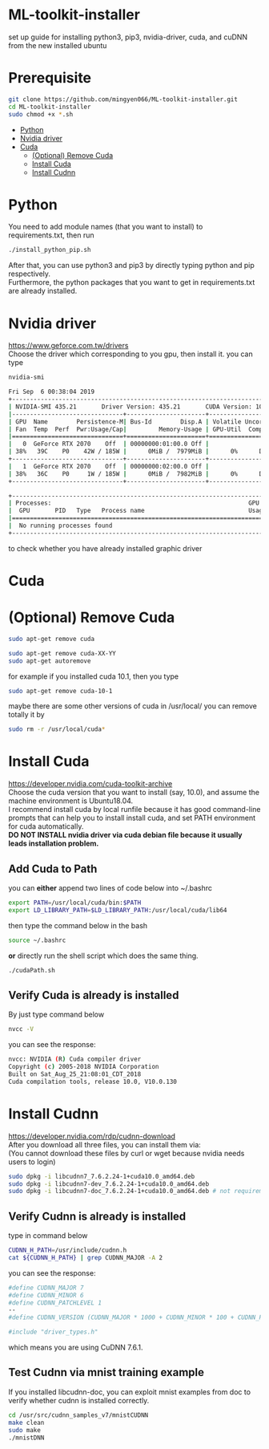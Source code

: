 # ML-toolkit-installer
set up guide for installing python3, pip3, nvidia-driver, cuda, and cuDNN from the new installed ubuntu

# Prerequisite
```bash
git clone https://github.com/mingyen066/ML-toolkit-installer.git
cd ML-toolkit-installer
sudo chmod +x *.sh
```
* [Python](#Python) 
* [Nvidia driver](#Nvidia-driver) 
* [Cuda](#Cuda)
    * [(Optional) Remove Cuda](#(Optional)-Remove-Cuda)
    * [Install Cuda](#Install-Cuda)
    * [Install Cudnn](#Install-Cudnn)

# Python 
You need to add module names (that you want to install) to requirements.txt, then run 
```bash
./install_python_pip.sh
```
After that, you can use python3 and pip3 by directly typing python and pip respectively. \
Furthermore, the python packages that you want to get in requirements.txt are already installed.


# Nvidia driver
https://www.geforce.com.tw/drivers \
Choose the driver which corresponding to you gpu, then install it.
you can type
```bash
nvidia-smi
```
```bash
Fri Sep  6 00:38:04 2019
+-----------------------------------------------------------------------------+
| NVIDIA-SMI 435.21       Driver Version: 435.21       CUDA Version: 10.1     |
|-------------------------------+----------------------+----------------------+
| GPU  Name        Persistence-M| Bus-Id        Disp.A | Volatile Uncorr. ECC |
| Fan  Temp  Perf  Pwr:Usage/Cap|         Memory-Usage | GPU-Util  Compute M. |
|===============================+======================+======================|
|   0  GeForce RTX 2070    Off  | 00000000:01:00.0 Off |                  N/A |
| 38%   39C    P0    42W / 185W |      0MiB /  7979MiB |      0%      Default |
+-------------------------------+----------------------+----------------------+
|   1  GeForce RTX 2070    Off  | 00000000:02:00.0 Off |                  N/A |
| 38%   36C    P0     1W / 185W |      0MiB /  7982MiB |      0%      Default |
+-------------------------------+----------------------+----------------------+

+-----------------------------------------------------------------------------+
| Processes:                                                       GPU Memory |
|  GPU       PID   Type   Process name                             Usage      |
|=============================================================================|
|  No running processes found                                                 |
+-----------------------------------------------------------------------------+
```
to check whether you have already installed graphic driver
# Cuda 
# (Optional) Remove Cuda
```bash
sudo apt-get remove cuda
```
```bash
sudo apt-get remove cuda-XX-YY
sudo apt-get autoremove
```
for example if you installed cuda 10.1, then you type
```bash
sudo apt-get remove cuda-10-1
```
maybe there are some other versions of cuda in /usr/local/
you can remove totally it by
```bash
sudo rm -r /usr/local/cuda*
```
# Install Cuda 
https://developer.nvidia.com/cuda-toolkit-archive \
Choose the cuda version that you want to install (say, 10.0), and assume the machine environment is Ubuntu18.04.\
I recommend install cuda by local runfile because it has good command-line prompts that can help you to install install cuda, and set PATH environment for cuda automatically. \
**DO NOT INSTALL nvidia driver via cuda debian file because it usually leads installation problem.**


## Add Cuda to Path
you can **either** append two lines of code below into ~/.bashrc
```bash
export PATH=/usr/local/cuda/bin:$PATH
export LD_LIBRARY_PATH=$LD_LIBRARY_PATH:/usr/local/cuda/lib64
```
then type the command below in the bash
```bash
source ~/.bashrc
```
**or** directly run the shell script which does the same thing.
```bash
./cudaPath.sh
```

## Verify Cuda is already is installed 
By just type command below 
```bash
nvcc -V
```
you can see the response:
```bash
nvcc: NVIDIA (R) Cuda compiler driver
Copyright (c) 2005-2018 NVIDIA Corporation
Built on Sat_Aug_25_21:08:01_CDT_2018
Cuda compilation tools, release 10.0, V10.0.130
```

# Install Cudnn
https://developer.nvidia.com/rdp/cudnn-download \
After you download all three files, you can install them via: \
(You cannot download these files by curl or wget because nvidia needs users to login)
```bash
sudo dpkg -i libcudnn7_7.6.2.24-1+cuda10.0_amd64.deb
sudo dpkg -i libcudnn7-dev_7.6.2.24-1+cuda10.0_amd64.deb
sudo dpkg -i libcudnn7-doc_7.6.2.24-1+cuda10.0_amd64.deb # not requirement, doc is for verify installation
```

## Verify Cudnn is already is installed 
type in command below
```bash
CUDNN_H_PATH=/usr/include/cudnn.h
cat ${CUDNN_H_PATH} | grep CUDNN_MAJOR -A 2
```
you can see the response:
```bash
#define CUDNN_MAJOR 7
#define CUDNN_MINOR 6
#define CUDNN_PATCHLEVEL 1
--
#define CUDNN_VERSION (CUDNN_MAJOR * 1000 + CUDNN_MINOR * 100 + CUDNN_PATCHLEVEL)

#include "driver_types.h"
```
which means you are using CuDNN 7.6.1.

## Test Cudnn via mnist training example
If you installed libcudnn-doc, you can exploit mnist examples from doc to verify whether cudnn is installed correctly.
```bash
cd /usr/src/cudnn_samples_v7/mnistCUDNN
make clean
sudo make 
./mnistDNN
```

